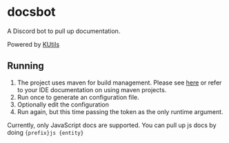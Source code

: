 # docsbot

A Discord bot to pull up documentation.

Powered by [KUtils](https://gitlab.com/Aberrantfox/KUtils)

## Running

1. The project uses maven for build management. Please see [here](https://maven.apache.org/guides/getting-started/index.html#How_do_I_compile_my_application_sources) or refer to your IDE documentation on using maven projects.
2. Run once to generate an configuration file.
3. Optionally edit the configuration
4. Run again, but this time passing the token as the only runtime argument.

Currently, only JavaScript docs are supported.
You can pull up js docs by doing `{prefix}js {entity}`
